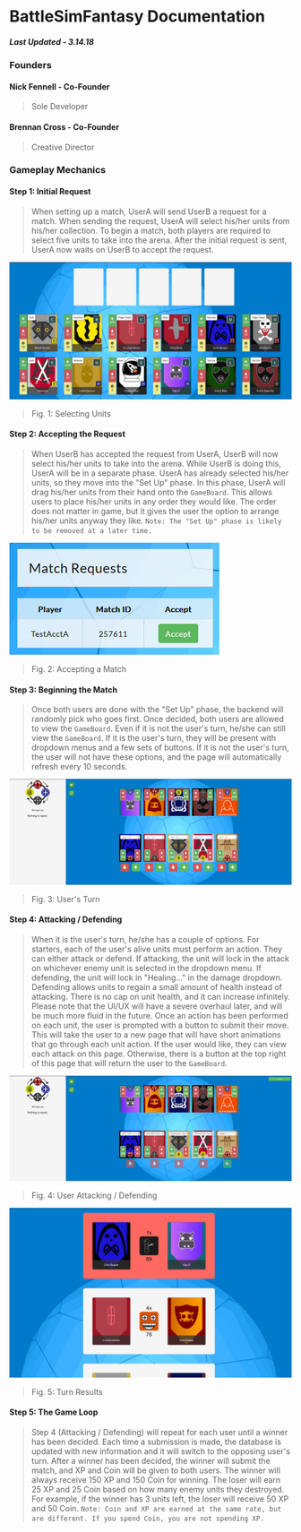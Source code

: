 # BattleSimFantasy Documentation
##### Last Updated - 3.14.18

### Founders

#### Nick Fennell - Co-Founder
> Sole Developer

#### Brennan Cross - Co-Founder
> Creative Director

### Gameplay Mechanics

#### Step 1: Initial Request

> When setting up a match, UserA will send UserB a request for a match. When sending the request, UserA will select his/her units from his/her collection. To begin a match, both players are required to select five units to take into the arena. After the initial request is sent, UserA now waits on UserB to accept the request.

![Send Request](img/selection.png)
> Fig. 1: Selecting Units

#### Step 2: Accepting the Request

> When UserB has accepted the request from UserA, UserB will now select his/her units to take into the arena. While UserB is doing this, UserA will be in a separate phase. UserA has already selected his/her units, so they move into the "Set Up" phase. In this phase, UserA will drag his/her units from their hand onto the `GameBoard`. This allows users to place his/her units in any order they would like. The order does not matter in game, but it gives the user the option to arrange his/her units anyway they like. `Note: The "Set Up" phase is likely to be removed at a later time.`

![Accept Request](img/accept.png)
> Fig. 2: Accepting a Match

#### Step 3: Beginning the Match

> Once both users are done with the "Set Up" phase, the backend will randomly pick who goes first. Once decided, both users are allowed to view the `GameBoard`. Even if it is not the user's turn, he/she can still view the `GameBoard`. If it is the user's turn, they will be present with dropdown menus and a few sets of buttons. If it is not the user's turn, the user will not have these options, and the page will automatically refresh every 10 seconds.

![Match Begin](img/turn_1.png)
> Fig. 3: User's Turn

#### Step 4: Attacking / Defending

> When it is the user's turn, he/she has a couple of options. For starters, each of the user's alive units must perform an action. They can either attack or defend. If attacking, the unit will lock in the attack on whichever enemy unit is selected in the dropdown menu. If defending, the unit will lock in "Healing..." in the damage dropdown. Defending allows units to regain a small amount of health instead of attacking. There is no cap on unit health, and it can increase infinitely. Please note that the UI/UX will have a severe overhaul later, and will be much more fluid in the future. Once an action has been performed on each unit, the user is prompted with a button to submit their move. This will take the user to a new page that will have short animations that go through each unit action. If the user would like, they can view each attack on this page. Otherwise, there is a button at the top right of this page that will return the user to the `GameBoard`.

![Match Attack](img/turn_2.png)
> Fig. 4: User Attacking / Defending

![Match Results](img/turn_3.png)
> Fig. 5: Turn Results

#### Step 5: The Game Loop

> Step 4 (Attacking / Defending) will repeat for each user until a winner has been decided. Each time a submission is made, the database is updated with new information and it will switch to the opposing user's turn. After a winner has been decided, the winner will submit the match, and XP and Coin will be given to both users. The winner will always receive 150 XP and 150 Coin for winning. The loser will earn 25 XP and 25 Coin based on how many enemy units they destroyed. For example, if the winner has 3 units left, the loser will receive 50 XP and 50 Coin. `Note: Coin and XP are earned at the same rate, but are different. If you spend Coin, you are not spending XP.`
